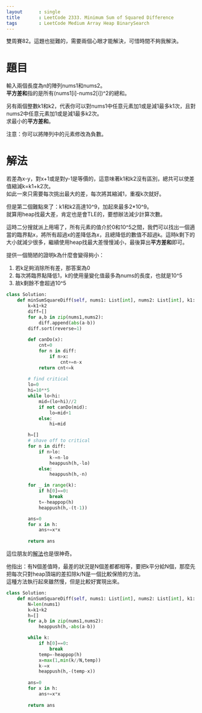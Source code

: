 ```yaml
--- 
layout      : single
title       : LeetCode 2333. Minimum Sum of Squared Difference
tags        : LeetCode Medium Array Heap BinarySearch
---
```

雙周賽82。這題也挺難的，需要兩個心眼才能解決，可惜時間不夠我解決。

# 題目
輸入兩個長度為n的陣列nums1和nums2。  
**平方差和**指的是所有(nums1[i]-nums2[i])^2的總和。  

另有兩個整數k1和k2，代表你可以對nums1中任意元素加1或是減1最多k1次，且對nums2中任意元素加1或是減1最多k2次。  
求最小的**平方差和**。  

注意：你可以將陣列中的元素修改為負數。  

# 解法
若差為x-y，對x+1或是對y-1是等價的，這意味著k1和k2沒有區別，總共可以使差值縮減k=k1+k2次。  
如此一來只需要每次挑出最大的差，每次將其縮減1，重複k次就好。  

但是第二個難點來了：k1和k2高達10^9，加起來最多2*10^9。  
就算用heap找最大差，肯定也是會TLE的，要想辦法減少計算次數。  

這時二分搜就派上用場了，所有元素的值介於0和10^5之間，我們可以找出一個適當的臨界點x，將所有超過x的差降低為x，且總降低的數值不超過k。這時k剩下的大小就減少很多，繼續使用heap找最大差慢慢減小，最後算出**平方差和**即可。  

提供一個簡陋的證明k為什麼會變得夠小：  
1. 若k足夠消除所有差，那答案為0  
2. 每次將臨界點降低1，k的使用量變化值最多為nums的長度，也就是10^5  
3. 故k剩餘不會超過10^5  

```python
class Solution:
    def minSumSquareDiff(self, nums1: List[int], nums2: List[int], k1: int, k2: int) -> int:
        k=k1+k2
        diff=[]
        for a,b in zip(nums1,nums2):
            diff.append(abs(a-b))
        diff.sort(reverse=1)
        
        def canDo(x):
            cnt=0
            for n in diff:
                if n>x:
                    cnt+=n-x
            return cnt<=k
        
        # find critical
        lo=0
        hi=10**5
        while lo<hi:
            mid=(lo+hi)//2
            if not canDo(mid):
                lo=mid+1
            else:
                hi=mid

        h=[]
        # shave off to critical
        for n in diff:
            if n>lo:
                k-=n-lo
                heappush(h,-lo)
            else:
                heappush(h,-n)

        for _ in range(k):
            if h[0]==0:
                break
            t=-heappop(h)
            heappush(h,-(t-1))

        ans=0
        for x in h:
            ans+=x*x
        
        return ans
```

這位朋友的[解法](https://leetcode.com/problems/minimum-sum-of-squared-difference/discuss/2259475/Python-or-Heap-or-O(nlogn))也是很神奇。  

他指出：有N個差值時，最差的狀況是N個差都都相等，要把k平分給N個，那麼先把每次只對heap頂端的差扣除k/N是一個比較保險的方法。  
這種方法執行起來雖然慢，但是比較好實現出來。

```python
class Solution:
    def minSumSquareDiff(self, nums1: List[int], nums2: List[int], k1: int, k2: int) -> int:
        N=len(nums1)
        k=k1+k2
        h=[]
        for a,b in zip(nums1,nums2):
            heappush(h,-abs(a-b))

        while k:
            if h[0]==0:
                break
            temp=-heappop(h)
            x=max(1,min(k//N,temp))
            k-=x
            heappush(h,-(temp-x))
        
        ans=0
        for x in h:
            ans+=x*x
        
        return ans
```